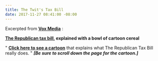 ```yaml
---
title: The Twit's Tax Bill
date: 2017-11-27 08:41:00 -08:00
---
```


Excerpted from [**Vox Media**](https://www.vox.com/)  :

**[The Republican tax bill](https://waysandmeans.house.gov/tax-cuts-jobs-act-resources/), explained with a bowl of cartoon cereal** 

"  [**Click here to see a cartoon**](https://www.vox.com/policy-and-politics/2017/11/6/16603822/republican-tax-plan-cartoon-explained) that explains what The Republican Tax Bill really does.  "   ***[Be sure to scroll down the page for the cartoon.]***



